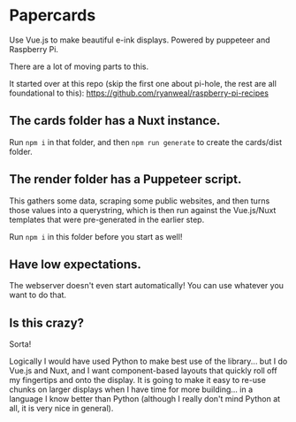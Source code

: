 # Papercards

Use Vue.js to make beautiful e-ink displays. Powered by puppeteer and Raspberry Pi.

There are a lot of moving parts to this.

It started over at this repo (skip the first one about pi-hole, the rest are all foundational to this): https://github.com/ryanweal/raspberry-pi-recipes

## The cards folder has a Nuxt instance.

Run `npm i` in that folder, and then `npm run generate` to create the cards/dist folder.

## The render folder has a Puppeteer script.

This gathers some data, scraping some public websites, and then turns those
values into a querystring, which is then run against the Vue.js/Nuxt templates
that were pre-generated in the earlier step.

Run `npm i` in this folder before you start as well!

## Have low expectations.

The webserver doesn't even start automatically! You can use whatever you want to do that.

## Is this crazy?

Sorta!

Logically I would have used Python to make best use of the library... but I
do Vue.js and Nuxt, and I want component-based layouts that quickly roll off
my fingertips and onto the display. It is going to make it easy to re-use
chunks on larger displays when I have time for more building... in a language
I know better than Python (although I really don't mind Python at all, it is
very nice in general).
